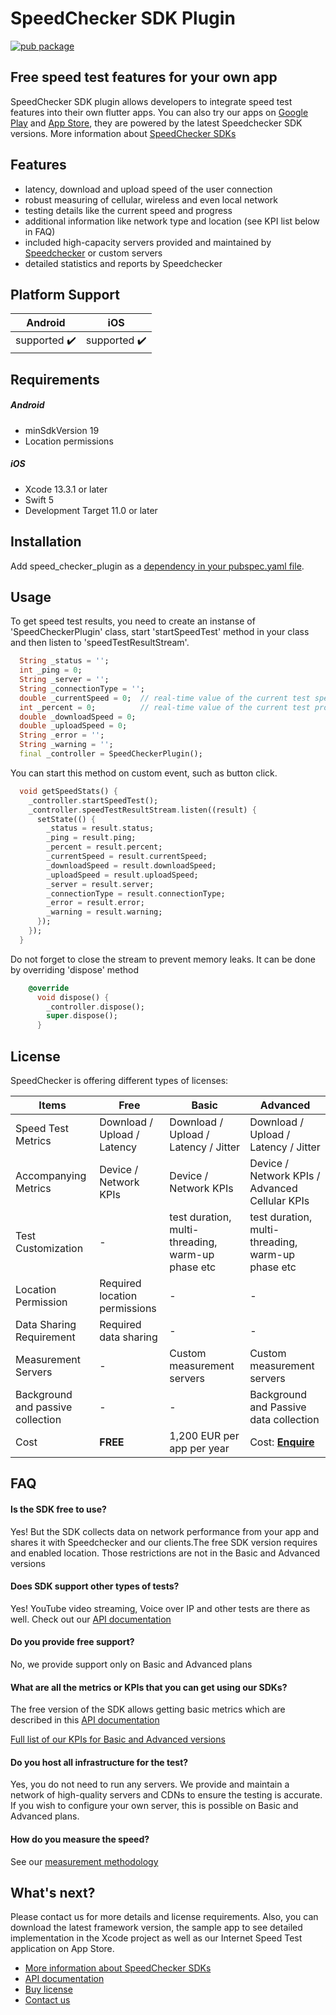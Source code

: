 # SpeedChecker SDK Plugin

[![pub package](https://img.shields.io/pub/v/speed_checker_plugin)](https://pub.dartlang.org/packages/speed_checker_plugin)

## Free speed test features for your own app

SpeedChecker SDK plugin allows developers to integrate speed test features into their own flutter apps. You can also try our apps on [Google Play](https://play.google.com/store/apps/details?id=uk.co.broadbandspeedchecker\&hl=en\_US) and [App Store](https://itunes.apple.com/app/id658790195), they are powered by the latest Speedchecker SDK versions. More information about [SpeedChecker SDKs](https://www.speedchecker.com/speed-test-tools/mobile-apps-and-sdks.html)

## Features

* latency, download and upload speed of the user connection
* robust measuring of cellular, wireless and even local network
* testing details like the current speed and progress
* additional information like network type and location (see KPI list below in FAQ)
* included high-capacity servers provided and maintained by [Speedchecker](https://www.speedchecker.com) or custom servers
* detailed statistics and reports by Speedchecker

## Platform Support
| Android | iOS |
|:---:|:---:|
| supported :heavy_check_mark: | supported :heavy_check_mark: |

## Requirements
##### Android

* minSdkVersion 19
* Location permissions

##### iOS

* Xcode 13.3.1 or later
* Swift 5
* Development Target 11.0 or later


## Installation

Add speed_checker_plugin as a [dependency in your pubspec.yaml file](https://flutter.dev/using-packages/).

## Usage

To get speed test results, you need to create an instanse of 'SpeedCheckerPlugin' class, start 'startSpeedTest' method in your class and then listen to 'speedTestResultStream'.

```dart
  String _status = '';
  int _ping = 0;
  String _server = '';
  String _connectionType = '';
  double _currentSpeed = 0;  // real-time value of the current test speed (download or upload)
  int _percent = 0; 		 // real-time value of the current test progress (download or upload)
  double _downloadSpeed = 0;
  double _uploadSpeed = 0;
  String _error = '';
  String _warning = '';
  final _controller = SpeedCheckerPlugin();
```

You can start this method on custom event, such as button click.

```dart
  void getSpeedStats() {
    _controller.startSpeedTest();
    _controller.speedTestResultStream.listen((result) {
      setState(() {
        _status = result.status;
        _ping = result.ping;
        _percent = result.percent;
        _currentSpeed = result.currentSpeed;
        _downloadSpeed = result.downloadSpeed;
        _uploadSpeed = result.uploadSpeed;
        _server = result.server;
        _connectionType = result.connectionType;
        _error = result.error;
        _warning = result.warning;
      });
    });
  }
````

Do not forget to close the stream to prevent memory leaks. It can be done by overriding 'dispose' method

```dart
	@override
	  void dispose() {
		_controller.dispose();
		super.dispose();
	  }
````

## License

SpeedChecker is offering different types of licenses:

| Items                             | Free                          | Basic                                             | Advanced                                                          |
| --------------------------------- | ----------------------------- | ------------------------------------------------- | ----------------------------------------------------------------- |
| Speed Test Metrics                | Download / Upload / Latency   | Download / Upload / Latency / Jitter              | Download / Upload / Latency / Jitter                              |
| Accompanying Metrics              | Device / Network KPIs         | Device / Network KPIs                             | Device / Network KPIs / Advanced Cellular KPIs                    |
| Test Customization                | -                             | test duration, multi-threading, warm-up phase etc | test duration, multi-threading, warm-up phase etc                 |
| Location Permission               | Required location permissions | -                                                 | -                                                                 |
| Data Sharing Requirement          | Required data sharing         | -                                                 | -                                                                 |
| Measurement Servers               | -                             | Custom measurement servers                        | Custom measurement servers                                        |
| Background and passive collection | -                             | -                                                 | Background and Passive data collection                            |
| Cost                              | **FREE**                      | 1,200 EUR per app per year                        | Cost: [**Enquire**](https://www.speedchecker.com/contact-us.html) |

## FAQ

#### **Is the SDK free to use?**

Yes! But the SDK collects data on network performance from your app and shares it with Speedchecker and our clients.The free SDK version requires and enabled location. Those restrictions are not in the Basic and Advanced versions

#### **Does SDK support other types of tests?**

Yes! YouTube video streaming, Voice over IP and other tests are there as well. Check out our [API documentation](https://github.com/speedchecker/speedchecker-sdk-android/wiki/API-documentation)

#### **Do you provide free support?**

No, we provide support only on Basic and Advanced plans

#### **What are all the metrics or KPIs that you can get using our SDKs?**

The free version of the SDK allows getting basic metrics which are described in this [API documentation](https://github.com/speedchecker/speedchecker-sdk-android/wiki/API-documentation)

[Full list of our KPIs for Basic and Advanced versions](https://docs.speedchecker.com/measurement-methodology-links/u21ongNGAYLb6eo7cqjY/kpis-and-measurements/list-of-kpis)

#### **Do you host all infrastructure for the test?**

Yes, you do not need to run any servers. We provide and maintain a network of high-quality servers and CDNs to ensure the testing is accurate. If you wish to configure your own server, this is possible on Basic and Advanced plans.

#### **How do you measure the speed?**

See our [measurement methodology](https://docs.speedchecker.com/measurement-methodology-links/u21ongNGAYLb6eo7cqjY/kpis-and-measurements/data-collection-methodologies)

## What's next?

Please contact us for more details and license requirements. Also, you can download the latest framework version, the sample app to see detailed implementation in the Xcode project as well as our Internet Speed Test application on App Store.

* [More information about SpeedChecker SDKs](https://www.speedchecker.com/speed-test-tools/mobile-apps-and-sdks.html)
* [API documentation](https://github.com/speedchecker/speedchecker-sdk-android/wiki/API-documentation)
* [Buy license](https://www.speedchecker.com/contact-us.html)
* [Contact us](https://www.speedchecker.com/contact-us.html)